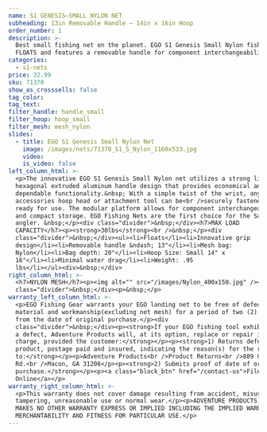 ```yaml
---
name: S1 GENESIS—SMALL NYLON NET
subheading: 13in Removable Handle — 14in x 16in Hoop
order_number: 1
description: >-
  Best small fishing net on the planet. EGO S1 Genesis Small Nylon fishing net
  FLOATS and features a removable handle for component interchangeability.
categories:
  - s1-nets
price: 32.99
sku: 71370
show_as_crosssells: false
tag_color:
tag_text:
filter_handle: handle_small
filter_hoop: hoop_small
filter_mesh: mesh_nylon
slides:
  - title: EGO S1 Genesis Small Nylon Net
    image: /images/nets/71370_S1_S_Nylon_1160x533.jpg
    video:
    is_video: false
left_column_html: >-
  <p>The innovative EGO S1 Genesis Small Nylon net utilizes a strong lightweight
  hexagonal extruded aluminum handle design that provides economical and
  dependable functionality.&nbsp; With a simple twist of the wrist, any EGO
  accessories hoop head or attachment tool can be<br />securely fastened and
  ready for use. The modular platform allows for component interchangeability
  and compact storage. EGO Fishing Nets are the first choice for the Savvy
  angler. &nbsp;</p><div class="divider">&nbsp;</div><h7>MAX LOAD
  CAPACITY</h7><p><strong>30lbs</strong><br />&nbsp;</p><div
  class="divider">&nbsp;</div><ul><li>Floats</li><li>Innovative grip
  design</li><li>Removable handle &ndash; 13"</li><li>Mesh bag:
  Nylon</li><li>Bag depth: 20"</li><li>Hoop Size: Small 14" x
  16"</li><li>Minimal water drag</li><li>Weight: .95
  lbs</li></ul><div>&nbsp;</div>
right_column_html: >-
  <h7>NYLON MESH</h7><p><img alt="" src="/images/Nylon_400x150.jpg" /></p><div
  class="divider">&nbsp;</div><p>&nbsp;</p>
warranty_left_column_html: >-
  <p>EGO Fishing Gear warrants your EGO landing net to be free of defects in
  material and workmanship(excluding net mesh) for a period of two (2) years
  from the date of original purchase.</p><div
  class="divider">&nbsp;</div><p><strong>If your EGO fishing tool exhibits such
  a defect, Adventure Products will, at its option, replace or repair it without
  charge, provided the customer:</strong></p><p><strong>1) Returns defective
  product, postage paid and insured, indicating the reason(s) for the return
  to:</strong></p><p>Adventure Products<br />Product Returns<br />889 Guy Paine
  Rd.<br />Macon, GA 31206</p><p><strong>2) Submits proof of date of original
  purchase.</strong></p><p><a class="block_btn" href="/contact-us">File Claim
  Online</a></p>
warranty_right_column_html: >-
  <p>This warranty does not cover damage resulting from accident, misuse, abuse,
  tampering, unreasonable use or normal wear.</p><p>ADVENTURE PRODUCTS, INC.
  MAKES NO OTHER WARRANTY EXPRESS OR IMPLIED INCLUDING THE IMPLIED WARRANTIES OF
  MERCHANTABILITY AND FITNESS FOR PARTICULAR USE.</p>
---
```

